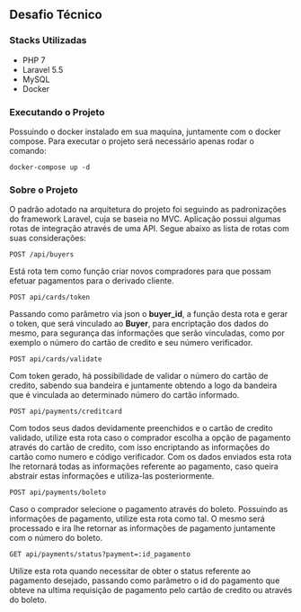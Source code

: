 ## Desafio Técnico

### Stacks Utilizadas
- PHP 7
- Laravel 5.5
- MySQL
- Docker

### Executando o Projeto

Possuindo o docker instalado em sua maquina, juntamente com o docker compose. Para executar o projeto será necessário apenas rodar o comando:

    docker-compose up -d

### Sobre o Projeto

O padrão adotado na arquitetura do projeto foi seguindo as padronizações do framework Laravel, cuja se baseia no MVC. 
Aplicação possui algumas rotas de integração através de uma API. Segue abaixo as lista de rotas com suas considerações:

    POST /api/buyers
 Está rota tem como função criar novos compradores para que possam efetuar pagamentos para o derivado cliente.

    POST api/cards/token
Passando como parâmetro via json o **buyer_id**, a função desta rota e gerar o token, que será vinculado ao **Buyer**,  para encriptação dos dados do mesmo, para segurança das informações que serão vinculadas, como por exemplo o número do cartão de credito e seu número verificador.

    POST api/cards/validate
 Com token gerado, há possibilidade de validar o número do cartão de credito, sabendo sua bandeira e juntamente obtendo a logo da bandeira que é vinculada ao determinado número do cartão informado.

    POST api/payments/creditcard
  Com todos seus dados devidamente preenchidos e o cartão de credito validado, utilize esta rota caso o comprador escolha a opção de pagamento através do cartão de credito, com isso encriptando as informações do cartão como numero e código verificador. Com os dados enviados esta rota lhe retornará todas as informações referente ao pagamento, caso queira abstrair estas informações e utiliza-las posteriormente.

    POST api/payments/boleto
 Caso o comprador selecione o pagamento através do boleto. Possuindo as informações de pagamento, utilize esta rota como tal. O mesmo será processado e ira lhe retornar as informações de pagamento juntamente com o número do boleto.


    GET api/payments/status?payment=:id_pagamento
 Utilize esta rota quando necessitar de obter o status referente ao pagamento desejado, passando como parâmetro o id do pagamento que obteve na ultima requisição de pagamento pelo cartão de credito ou através do boleto.
